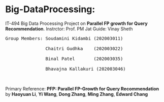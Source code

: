 # Big-DataProcessing:
IT-494 Big Data Processing Project on **Parallel FP growth for Query Recommendation**.
Instrctor: Prof. PM Jat
Guide: Vinay Sheth
<pre>
Group Members: Soudamini Kidambi (202003011)<br>
               Chaitri Gudhka    (202003022)<br>
               Binal Patel       (202003035)<br>
               Bhavajna Kallakuri (202003046)<br>
 </pre>              
Primary Reference: **PFP: Parallel FP-Growth for Query Recommendation** by **Haoyuan Li**, **Yi Wang**, **Dong Zhang**, **Ming Zhang**, **Edward Chang**
